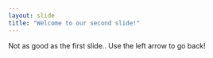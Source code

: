 ```yaml
---
layout: slide
title: "Welcome to our second slide!"
---
```

Not as good as the first slide..
Use the left arrow to go back!

